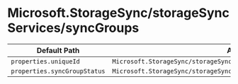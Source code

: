# Microsoft.StorageSync/storageSyncServices/syncGroups

| Default Path | Alias |
|---|---|
| `properties.uniqueId` | `Microsoft.StorageSync/storageSyncServices/syncGroups/uniqueId` |
| `properties.syncGroupStatus` | `Microsoft.StorageSync/storageSyncServices/syncGroups/syncGroupStatus` |

